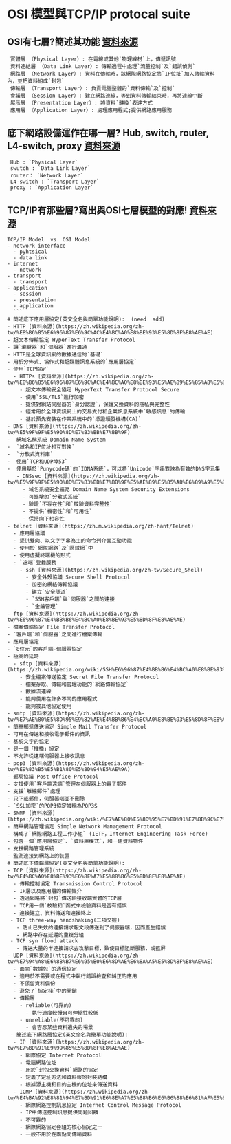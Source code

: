 # OSI 模型與TCP/IP protocal suite 
  ## OSI有七層?簡述其功能 [資料來源]()
 ``` 
  實體層 （Physical Layer）: 在電線或其他`物理線材`上，傳遞訊號
  資料連結層 （Data Link Layer）: 傳輸過程中處理`流量控制`及`錯誤偵測`
  網路層 （Network Layer）: 資料在傳輸時，該網際網路協定將`IP位址`加入傳輸資料內，並把資料組成`封包`
  傳輸層 （Transport Layer）: 負責電腦整體的`資料傳輸`及`控制`
  會議層 （Session Layer）: 建立網路連線，等到資料傳輸結束時，再將連線中斷
  展示層 （Presentation Layer）: 將資料`轉換`表達方式
  應用層 （Application Layer）: 處理應用程式;提供網路應用服務
  ```
  ## 底下網路設備運作在哪一層? Hub, switch, router, L4-switch, proxy [資料來源]()
 ```
  Hub : `Physical Layer`
  swutch : `Data Link Layer`
  router： `Network Layer`
  L4-switch : `Transport Layer`
  proxy : `Application Layer`
  ```
  ## TCP/IP有那些層?寫出與OSI七層模型的對應! [資料來源]()
  ```
  TCP/IP Model  vs  OSI Model
  - network interface
    - pyhtsical
    - data link  
  - internet
    - network 
  - transport
    - transport
  - application
    - session
    - presentation
    - application
    ```
# 簡述底下應用層協定(英文全名與簡單功能說明):  (need  add)
- HTTP [資料來源](https://zh.wikipedia.org/zh-tw/%E8%B6%85%E6%96%87%E6%9C%AC%E4%BC%A0%E8%BE%93%E5%8D%8F%E8%AE%AE)
  - 超文本傳輸協定 HyperText Transfer Protocol
  - 讓`瀏覽器`和`伺服器`進行溝通
  - HTTP是全球資訊網的數據通信的`基礎`
  - 用於分佈式、協作式和超媒體訊息系統的`應用層協定`
  - 使用`TCP協定`
    - HTTPs [資料來源](https://zh.wikipedia.org/zh-tw/%E8%B6%85%E6%96%87%E6%9C%AC%E4%BC%A0%E8%BE%93%E5%AE%89%E5%85%A8%E5%8D%8F%E8%AE%AE)
      - 超文本傳輸安全協定 HyperText Transfer Protocol Secure
      - 使用`SSL/TLS`進行加密
      - 提供對網站伺服器的`身分認證`，保護交換資料的隱私與完整性
      - 經常用於全球資訊網上的交易支付和企業訊息系統中`敏感訊息`的傳輸
      - 基於預先安裝在作業系統中的`憑證頒發機構(CA)`
- DNS [資料來源](https://zh.wikipedia.org/zh-tw/%E5%9F%9F%E5%90%8D%E7%B3%BB%E7%BB%9F)
  -  網域名稱系統 Domain Name System
  -  `域名和IP位址相互對映`
  -  `分散式資料庫`
  -  使用`TCP和UDP埠53`
  -  使用基於`Punycode碼`的`IDNA系統`，可以將`Unicode`字串對映為有效的DNS字元集
     - DNSsec [資料來源](https://zh.wikipedia.org/zh-tw/%E5%9F%9F%E5%90%8D%E7%B3%BB%E7%BB%9F%E5%AE%89%E5%85%A8%E6%89%A9%E5%B1%95)
       - 域名系統安全擴充 Domain Name System Security Extensions
       - 可擴增的`分散式系統`
       - 驗證`不存在性`和`校驗資料完整性`
       - 不提供`機密性`和`可用性`
       - 保持向下相容性
- telnet [資料來源](https://zh.m.wikipedia.org/zh-hant/Telnet)
    - 應用層協議
    - 提供雙向、以文字字串為主的命令列介面互動功能
    - 使用於`網際網路`及`區域網`中
    - 使用虛擬終端機的形式
    - `遠端`登錄服務
      - ssh [資料來源](https://zh.wikipedia.org/zh-tw/Secure_Shell)
        - 安全外殼協議 Secure Shell Protocol
        - 加密的網絡傳輸協議
        - 建立`安全隧道`
        - `SSH客戶端`與`伺服器`之間的連接
        - `金鑰管理`
- ftp [資料來源](https://zh.wikipedia.org/zh-tw/%E6%96%87%E4%BB%B6%E4%BC%A0%E8%BE%93%E5%8D%8F%E8%AE%AE)
  - 檔案傳輸協定 File Transfer Protocol
  - `客戶端`和`伺服器`之間進行檔案傳輸
  - 應用層協定
  - `8位元`的客戶端-伺服器協定
  - 極高的延時
    - sftp [資料來源](https://zh.wikipedia.org/wiki/SSH%E6%96%87%E4%BB%B6%E4%BC%A0%E8%BE%93%E5%8D%8F%E8%AE%AE)
      - 安全檔案傳送協定 Secret File Transfer Protocol
      - 檔案存取、傳輸和管理功能的`網路傳輸協定`
      - 數據流連線
      - 能夠使用在許多不同的應用程式
      - 能夠被其他協定使用
- smtp [資料來源](https://zh.wikipedia.org/zh-tw/%E7%AE%80%E5%8D%95%E9%82%AE%E4%BB%B6%E4%BC%A0%E8%BE%93%E5%8D%8F%E8%AE%AE)
  - 簡單郵遞傳送協定 Simple Mail Transfer Protocol
  - 可用在傳送和接收電子郵件的資訊
  - 基於文字的協定
  - 是一個「推播」協定
  - 不允許從遠端伺服器上接收訊息
- pop3 [資料來源](https://zh.wikipedia.org/zh-tw/%E9%83%B5%E5%B1%80%E5%8D%94%E5%AE%9A)
  - 郵局協議 Post Office Protocol 
  - 支援使用`客戶端遠端`管理在伺服器上的電子郵件
  - 支援`離線郵件`處理
  - 只下載郵件，伺服器端並不刪除
  - `SSL加密`的POP3協定被稱為POP3S
- SNMP [資料來源](https://zh.wikipedia.org/wiki/%E7%AE%80%E5%8D%95%E7%BD%91%E7%BB%9C%E7%AE%A1%E7%90%86%E5%8D%8F%E8%AE%AE)
  - 簡單網路管理協定 Simple Network Management Protocol
  - 構成了`網際網路工程工作小組` (IETF，Internet Engineering Task Force)
  - 包含一個`應用層協定`、`資料庫模式`，和一組資料物件
  - 支援網路管理系統
  - 監測連接到網路上的裝置
# 簡述底下傳輸層協定(英文全名與簡單功能說明):
  - TCP [資料來源](https://zh.wikipedia.org/zh-tw/%E4%BC%A0%E8%BE%93%E6%8E%A7%E5%88%B6%E5%8D%8F%E8%AE%AE)
    - 傳輸控制協定 Transmission Control Protocol
    - IP層以及應用層的傳輸媒介
    - 透過網路將`封包`傳送給接收端實體的TCP層
    - TCP用一個`校驗和`函式來檢驗資料是否有錯誤
    - 連接建立、資料傳送和連接終止
   - TCP three-way handshaking(三項交握)
     - 防止已失效的連接請求報文段傳送到了伺服器端，因而產生錯誤
     - 網路中存在延遲的重複分組
   - TCP syn flood attack
     - 傳送大量的半連接請求去攻擊目標，致使目標阻斷服務，或藍屏 
  - UDP [資料來源](https://zh.wikipedia.org/zh-tw/%E7%94%A8%E6%88%B7%E6%95%B0%E6%8D%AE%E6%8A%A5%E5%8D%8F%E8%AE%AE)
    - 面向`數據包`的通信協定
    - 適用於不需要或在程式中執行錯誤檢查和糾正的應用
    - 不保留資料備份
    - 避免了`協定棧`中的開銷
    - 傳輸層
      - reliable(可靠的)
        - 執行速度較慢且可伸縮性較低
      - unreliable(不可靠的)
        - 會容忍某些資料遺失的場景
   - 簡述底下網路層協定(英文全名與簡單功能說明):
    - IP [資料來源](https://zh.wikipedia.org/zh-tw/%E7%BD%91%E9%99%85%E5%8D%8F%E8%AE%AE)
      - 網際協定 Internet Protocol
      - 電腦網路位址
      - 用於`封包交換資料`網路的協定
      - 定義了定址方法和資料報的封裝結構
      - 根據源主機和目的主機的位址來傳送資料
    - ICMP [資料來源](https://zh.wikipedia.org/zh-tw/%E4%BA%92%E8%81%94%E7%BD%91%E6%8E%A7%E5%88%B6%E6%B6%88%E6%81%AF%E5%8D%8F%E8%AE%AE)
      - 網際網路控制訊息協定 Internet Control Message Protocol
      - IP中傳送控制訊息提供問題回饋
      - 不可靠的
      - 網際網路協定套組的核心協定之一
      - 一般不用於在兩點間傳輸資料
 
